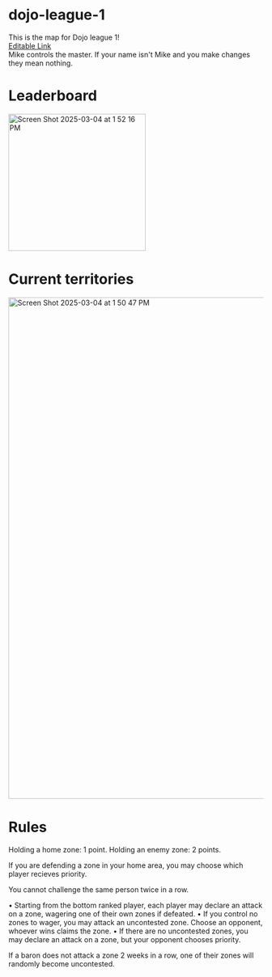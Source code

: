 # dojo-league-1

This is the map for Dojo league 1! <br /><a href="https://ptcee.github.io/dojo-league-1">Editable Link</a>
<br />Mike controls the master. If your name isn't Mike and you make changes they mean nothing.

# Leaderboard
<img width="271" alt="Screen Shot 2025-03-04 at 1 52 16 PM" src="https://github.com/user-attachments/assets/5a4caa89-6abe-4022-be69-9f3500d04af3" />

# Current territories
<img width="992" alt="Screen Shot 2025-03-04 at 1 50 47 PM" src="https://github.com/user-attachments/assets/d2ca0e74-6472-438e-a3ba-c29abfe19ea6" />

# Rules
Holding a home zone: 1 point.
Holding an enemy zone: 2 points.

If you are defending a zone in your home area, you may choose which player recieves priority.

You cannot challenge the same person twice in a row.

• Starting from the bottom ranked player, each player may declare an attack on a zone, wagering one of their own zones if defeated.
• If you control no zones to wager, you may attack an uncontested zone. Choose an opponent, whoever wins claims the zone.
• If there are no uncontested zones, you may declare an attack on a zone, but your opponent chooses priority.

If a baron does not attack a zone 2 weeks in a row, one of their zones will randomly become uncontested.
